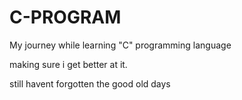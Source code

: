 # C-PROGRAM
My journey while learning "C" programming language

making sure i get better at it.


still havent forgotten the good old days
